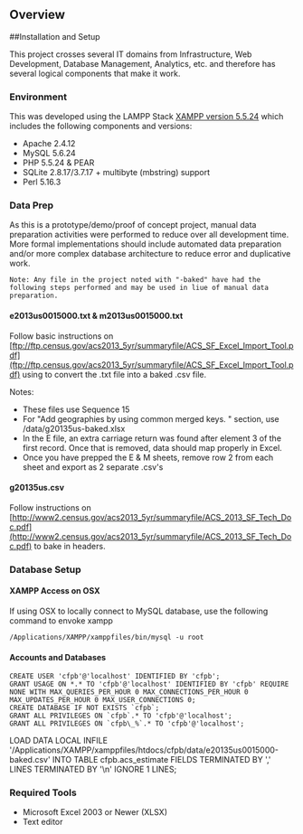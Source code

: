 ## Overview



##Installation and Setup

This project crosses several IT domains from Infrastructure, Web Development, Database Management, Analytics, etc. and therefore has several logical components that make it work.


### Environment

This was developed using the LAMPP Stack [XAMPP version 5.5.24](https://www.apachefriends.org/download.html) which includes the following components and versions:

* Apache 2.4.12
* MySQL 5.6.24
* PHP 5.5.24 & PEAR
* SQLite 2.8.17/3.7.17 + multibyte (mbstring) support
* Perl 5.16.3



### Data Prep

As this is a prototype/demo/proof of concept project, manual data preparation activities were performed to reduce over all development time. More formal implementations should include automated data preparation and/or more complex database architecture to reduce error and duplicative work.

	Note: Any file in the project noted with "-baked" have had the following steps performed and may be used in liue of manual data preparation.


#### e2013us0015000.txt & m2013us0015000.txt


Follow basic instructions on [ftp://ftp.census.gov/acs2013_5yr/summaryfile/ACS_SF_Excel_Import_Tool.pdf](ftp://ftp.census.gov/acs2013_5yr/summaryfile/ACS_SF_Excel_Import_Tool.pdf) using  to convert the .txt file into a baked .csv file.


Notes:


* These files use Sequence 15
* For "Add geographies by using common merged keys. " section, use /data/g20135us-baked.xlsx
* In the E file, an extra carriage return was found after element 3 of the first record. Once that is removed, data should map properly in Excel.
* Once you have prepped the E & M sheets, remove row 2 from each sheet and export as 2 separate .csv's




#### g20135us.csv

Follow instructions on [http://www2.census.gov/acs2013_5yr/summaryfile/ACS_2013_SF_Tech_Doc.pdf](http://www2.census.gov/acs2013_5yr/summaryfile/ACS_2013_SF_Tech_Doc.pdf) to bake in headers.



### Database Setup


#### XAMPP Access on OSX

If using OSX to locally connect to MySQL database, use the following command to envoke xampp

	/Applications/XAMPP/xamppfiles/bin/mysql -u root


#### Accounts and Databases

	CREATE USER 'cfpb'@'localhost' IDENTIFIED BY 'cfpb';
	GRANT USAGE ON *.* TO 'cfpb'@'localhost' IDENTIFIED BY 'cfpb' REQUIRE NONE WITH MAX_QUERIES_PER_HOUR 0 MAX_CONNECTIONS_PER_HOUR 0 MAX_UPDATES_PER_HOUR 0 MAX_USER_CONNECTIONS 0;
	CREATE DATABASE IF NOT EXISTS `cfpb`;
	GRANT ALL PRIVILEGES ON `cfpb`.* TO 'cfpb'@'localhost';
	GRANT ALL PRIVILEGES ON `cfpb\_%`.* TO 'cfpb'@'localhost';





LOAD DATA LOCAL INFILE '/Applications/XAMPP/xamppfiles/htdocs/cfpb/data/e20135us0015000-baked.csv' INTO TABLE cfpb.acs_estimate FIELDS TERMINATED BY ',' LINES TERMINATED BY '\n' IGNORE 1 LINES;



### Required Tools


* Microsoft Excel 2003 or Newer (XLSX)
* Text editor




